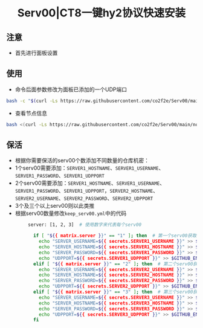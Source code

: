 <h1 align="center">
  Serv00|CT8一键hy2协议快速安装
</h1>

## 注意
* 首先进行面板设置

## 使用
* 命令后面参数修改为面板已添加的一个UDP端口
```bash
bash -c "$(curl -Ls https://raw.githubusercontent.com/co2f2e/Serv00/main/singbox_install.sh)" -- 9999
```
* 查看节点信息
```bash
bash <(curl -Ls https://raw.githubusercontent.com/co2f2e/Serv00/main/node_info.sh)
```
## 保活
* 根据你需要保活的serv00个数添加不同数量的仓库机密：
* 1个serv00需要添加：`SERVER1_HOSTNAME`、`SERVER1_USERNAME`、`SERVER1_PASSWORD`、`SERVER1_UDPPORT`
* 2个serv00需要添加：`SERVER1_HOSTNAME`、`SERVER1_USERNAME`、`SERVER1_PASSWORD`、`SERVER1_UDPPORT`，`SERVER2_HOSTNAME`、`SERVER2_USERNAME`、`SERVER2_PASSWORD`、`SERVER2_UDPPORT`
* 3个及三个以上serv00则以此类推
* 根据serv00数量修改`keep_serv00.yml`中的代码
```bash
        server: [1, 2, 3]  # 使用数字来代表每个serv00
```
```bash
          if [ "${{ matrix.server }}" == "1" ]; then  # 第一个serv00获取仓库机密
            echo "SERVER_USERNAME=${{ secrets.SERVER1_USERNAME }}" >> $GITHUB_ENV
            echo "SERVER_HOSTNAME=${{ secrets.SERVER1_HOSTNAME }}" >> $GITHUB_ENV
            echo "SERVER_PASSWORD=${{ secrets.SERVER1_PASSWORD }}" >> $GITHUB_ENV
            echo "UDPPORT=${{ secrets.SERVER1_UDPPORT }}" >> $GITHUB_ENV
          elif [ "${{ matrix.server }}" == "2" ]; then  # 第二个serv00获取仓库机密
            echo "SERVER_USERNAME=${{ secrets.SERVER2_USERNAME }}" >> $GITHUB_ENV
            echo "SERVER_HOSTNAME=${{ secrets.SERVER2_HOSTNAME }}" >> $GITHUB_ENV
            echo "SERVER_PASSWORD=${{ secrets.SERVER2_PASSWORD }}" >> $GITHUB_ENV
            echo "UDPPORT=${{ secrets.SERVER2_UDPPORT }}" >> $GITHUB_ENV
          elif [ "${{ matrix.server }}" == "3" ]; then  # 第三个serv00获取仓库机密
            echo "SERVER_USERNAME=${{ secrets.SERVER3_USERNAME }}" >> $GITHUB_ENV
            echo "SERVER_HOSTNAME=${{ secrets.SERVER3_HOSTNAME }}" >> $GITHUB_ENV
            echo "SERVER_PASSWORD=${{ secrets.SERVER3_PASSWORD }}" >> $GITHUB_ENV
            echo "UDPPORT=${{ secrets.SERVER3_UDPPORT }}" >> $GITHUB_ENV
          fi
```













